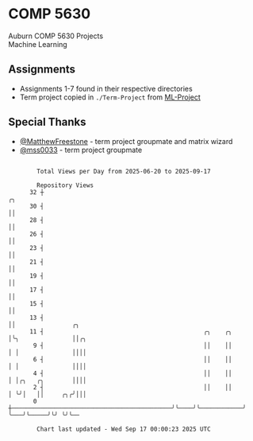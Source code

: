 # COMP 5630
Auburn COMP 5630 Projects  
Machine Learning

## Assignments
- Assignments 1-7 found in their respective directories
- Term project copied in `./Term-Project` from [ML-Project](https://github.com/wumphlett/ML-Project)

## Special Thanks
- [@MatthewFreestone](https://github.com/MatthewFreestone) - term project groupmate and matrix wizard
- [@mss0033](https://github.com/mss0033) - term project groupmate

```

        Total Views per Day from 2025-06-20 to 2025-09-17

        Repository Views
      32 ┼                                                                 ╭╮
      30 ┤                                                                 ││
      28 ┤                                                                 ││
      26 ┤                                                                 ││
      23 ┤                                                                 ││
      21 ┤                                                                 ││
      19 ┤                                                                 ││
      17 ┤                                                                 ││
      15 ┤                                                                 ││
      13 ┤                                                                 ││                ╭╮
      11 ┤                                             ╭╮    ╭╮            │╰╮               ││╭╮
       9 ┤                                             ││    ││            │ │               ││││
       6 ┤                                             ││    ││            │ │               ││││
       4 ┤                                             ││    ││            │ │╭╮   ╭╮        ││││
       2 ┤                                             ││    ││            │ ╰╯│   ││     ╭╮╭╯│││
       0 ┼─────────────────────────────────────────────╯╰────╯╰────────────╯   ╰───╯╰─────╯╰╯ ╰╯╰──

        Chart last updated - Wed Sep 17 00:00:23 2025 UTC
        
```
